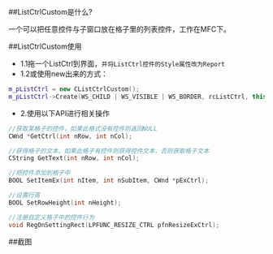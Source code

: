 
##ListCtrlCustom是什么?

一个可以把任意控件与子窗口放在格子里的列表控件，工作在MFC下。

##ListCtrlCustom使用

* 1.1拖一个ListCtrl到界面，`并将ListCtrl控件的Style属性改为Report`
* 1.2或使用new出来的方式：

```C++
m_pListCtrl = new CListCtrlCustom();
m_pListCtrl->Create(WS_CHILD | WS_VISIBLE | WS_BORDER, rcListCtrl, this, IDC_STATIC_RECT+1);
```
* 2.使用以下API进行相关操作

```C++
//获取某格子的控件，如果此格式没有控件则返回NULL
CWnd *GetCtrl(int nRow, int nCol);

//获得格子的文本，如果此格子有控件则获得控件文本，否则获取格子文本
CString GetText(int nRow, int nCol);

//把控件添加到格子中
BOOL SetItemEx(int nItem, int nSubItem, CWnd *pExCtrl);

//设置行高
BOOL SetRowHeight(int nHeight);

//注册自定义格子中的控件行为
void RegOnSettingRect(LPFUNC_RESIZE_CTRL pfnResizeExCtrl);
```


##截图
